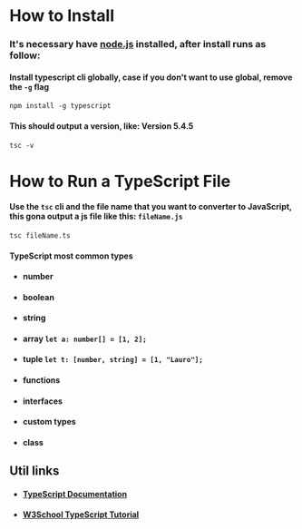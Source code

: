 # How to Install
### It's necessary have <a href="https://nodejs.org/en">node.js</a> installed, after install runs as follow:

#### Install typescript cli globally, case if you don't want to use global, remove the `-g` flag
`npm install -g typescript`

#### This should output a version, like: Version 5.4.5
`tsc -v`

# How to Run a TypeScript File

#### Use the `tsc` cli and the file name that you want to converter to JavaScript, this gona output a js file like this: `fileName.js`
`tsc fileName.ts`

#### TypeScript most common types
- #### number
- #### boolean
- #### string
- #### array `let a: number[] = [1, 2];`
- #### tuple `let t: [number, string] = [1, "Lauro"];`
- #### functions
- #### interfaces
- #### custom types
- #### class

## Util links
- #### <a href="https://www.typescriptlang.org/docs/">TypeScript Documentation</a> 
- #### <a href="https://www.w3schools.com/typescript/index.php">W3School TypeScript Tutorial</a> 